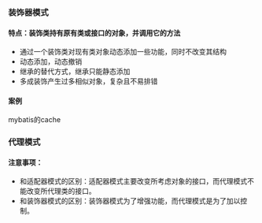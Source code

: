 ### 装饰器模式

#### 特点：装饰类持有原有类或接口的对象，并调用它的方法
 *  通过一个装饰类对现有类对象动态添加一些功能，同时不改变其结构
 *  动态添加，动态撤销
 *  继承的替代方式，继承只能静态添加
 *  多成装饰产生过多相似对象，复杂且不易排错
 
#### 案例
mybatis的cache


### 代理模式
#### 注意事项：
 *  和适配器模式的区别：适配器模式主要改变所考虑对象的接口，而代理模式不能改变所代理类的接口。
 *  和装饰器模式的区别：装饰器模式为了增强功能，而代理模式是为了加以控制。
